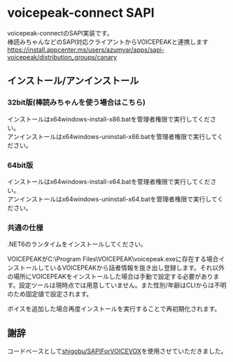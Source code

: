 # voicepeak-connect SAPI

voicepeak-connectのSAPI実装です。  
棒読みちゃんなどのSAPI対応クライアントからVOICEPEAKと連携します  
https://install.appcenter.ms/users/azumyar/apps/sapi-voicepeak/distribution_groups/canary  

## インストール/アンインストール
### 32bit版(棒読みちゃんを使う場合はこちら)
インストールはx64windows-install-x86.batを管理者権限で実行してください。   
アンインストールはx64windows-uninstall-x86.batを管理者権限で実行してください。

### 64bit版
インストールはx64windows-install-x64.batを管理者権限で実行してください。   
アンインストールはx64windows-uninstall-x64.batを管理者権限で実行してください。

### 共通の仕様
.NET6のランタイムをインストールしてください。  
  
VOICEPEAKがC:\Program Files\VOICEPEAK\voicepeak.exeに存在する場合インストールしているVOICEPEAKから話者情報を抜き出し登録します。それ以外の場所にVOICEPEAKをインストールした場合は手動で設定する必要があります。設定ツールは現時点では用意していません。また性別/年齢はCLIからは不明のため固定値で設定されます。  
  
ボイスを追加した場合再度インストールを実行することで再初期化されます。

## 謝辞
コードベースとして[shigobu/SAPIForVOICEVOX](https://github.com/shigobu/SAPIForVOICEVOX)を使用させていただきました。


